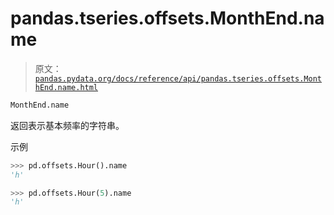 # pandas.tseries.offsets.MonthEnd.name

> 原文：[`pandas.pydata.org/docs/reference/api/pandas.tseries.offsets.MonthEnd.name.html`](https://pandas.pydata.org/docs/reference/api/pandas.tseries.offsets.MonthEnd.name.html)

```py
MonthEnd.name
```

返回表示基本频率的字符串。

示例

```py
>>> pd.offsets.Hour().name
'h' 
```

```py
>>> pd.offsets.Hour(5).name
'h' 
```
